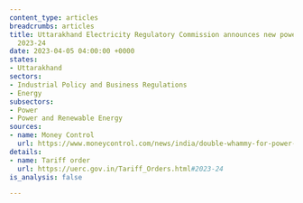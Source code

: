 ```yaml
---
content_type: articles
breadcrumbs: articles
title: Uttarakhand Electricity Regulatory Commission announces new power tariffs for
  2023-24
date: 2023-04-05 04:00:00 +0000
states:
- Uttarakhand
sectors:
- Industrial Policy and Business Regulations
- Energy
subsectors:
- Power
- Power and Renewable Energy
sources:
- name: Money Control
  url: https://www.moneycontrol.com/news/india/double-whammy-for-power-water-consumers-in-uttarakhand-10346701.html
details:
- name: Tariff order
  url: https://uerc.gov.in/Tariff_Orders.html#2023-24
is_analysis: false

---
```

